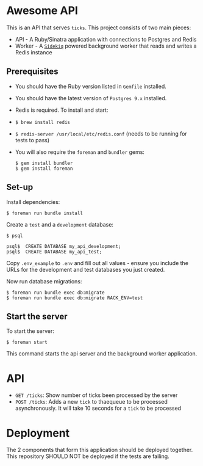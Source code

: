 # Awesome API

This is an API that serves `ticks`. This project consists of two main pieces:

- API - A Ruby/Sinatra application with connections to Postgres and Redis
- Worker - A [`Sidekiq`](https://github.com/mperham/sidekiq) powered background worker that reads and writes a Redis instance

## Prerequisites

- You should have the Ruby version listed in `Gemfile` installed.
- You should have the latest version of `Postgres 9.x` installed.
- Redis is required. To install and start:

- `$ brew install redis`
- `$ redis-server /usr/local/etc/redis.conf` (needs to be running for tests to pass)

- You will also require the `foreman` and `bundler` gems:

  ```
  $ gem install bundler
  $ gem install foreman
  ```

## Set-up

Install dependencies:

```
$ foreman run bundle install
```

Create a `test` and a `development` database:

```
$ psql

psql$  CREATE DATABASE my_api_development;
psql$  CREATE DATABASE my_api_test;
```

Copy `.env_example` to `.env` and fill out all values - ensure you include the
URLs for the development and test databases you just created.

Now run database migrations:

```
$ foreman run bundle exec db:migrate
$ foreman run bundle exec db:migrate RACK_ENV=test
```

## Start the server

To start the server:

```
$ foreman start
```

This command starts the api server and the background worker application.

# API

- `GET /ticks`: Show number of ticks been processed by the server
- `POST /ticks`: Adds a new `tick` to thaequeue to be processed asynchronously. It will take 10 seconds for a `tick` to be processed


# Deployment

The 2 components that form this application should be deployed together. This repository SHOULD NOT be deployed if the tests are failing.